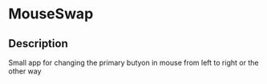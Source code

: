 # MouseSwap

## Description
Small app for changing the primary butyon in mouse from left to right or the other way